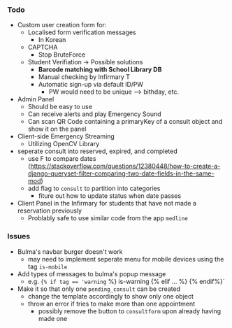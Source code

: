 ### Todo

- Custom user creation form for:
   - Localised form verification messages
        - In Korean
   - CAPTCHA
        - Stop BruteForce
   - Student Verifiation -> Possible solutions
        - __Barcode matching with School Library DB__
        - Manual checking by Infirmary T 
        - Automatic sign-up via default ID/PW
            - PW would need to be unique --> bithday, etc.
- Admin Panel
    - Should be easy to use
    - Can receive alerts and play Emergency Sound
    - Can scan QR Code containing a primaryKey of a consult object and show it on the panel
- Client-side Emergency Streaming
    - Utilizing OpenCV Library
- seperate consult into reserved, expired, and completed
    - use F to compare dates (https://stackoverflow.com/questions/12380448/how-to-create-a-django-queryset-filter-comparing-two-date-fields-in-the-same-mod)
    - add flag to `consult` to partition into categories
        - fiture out how to update status when date passes
- Client Panel in the Infirmary for students that have not made a reservation previously
    - Problably safe to use similar code from the app `medline`

### Issues

-  Bulma's navbar burger doesn't work
    - may need to implement seperate menu for mobile devices using the tag `is-mobile`
- Add types of messages to bulma's popup message
    - e.g. `{% if tag == 'warning` %} is-warning {% elif ... %} {% endif%}`
- Make it so that only one `pending_consult` can be created
    - change the template accordingly to show only one object
    - throw an error if tries to make more than one appointment
        - possibly remove the button to `consultform` upon already having made one